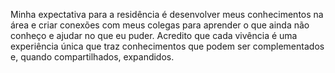 Minha expectativa para a residência é desenvolver meus conhecimentos na área e criar conexões com meus colegas para aprender o que ainda não conheço e ajudar no que eu puder. Acredito que cada vivência é uma experiência única que traz conhecimentos que podem ser complementados e, quando compartilhados, expandidos.
